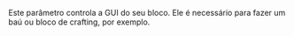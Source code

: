 Este parâmetro controla a GUI do seu bloco. Ele é necessário para fazer um baú ou bloco de crafting, por exemplo.